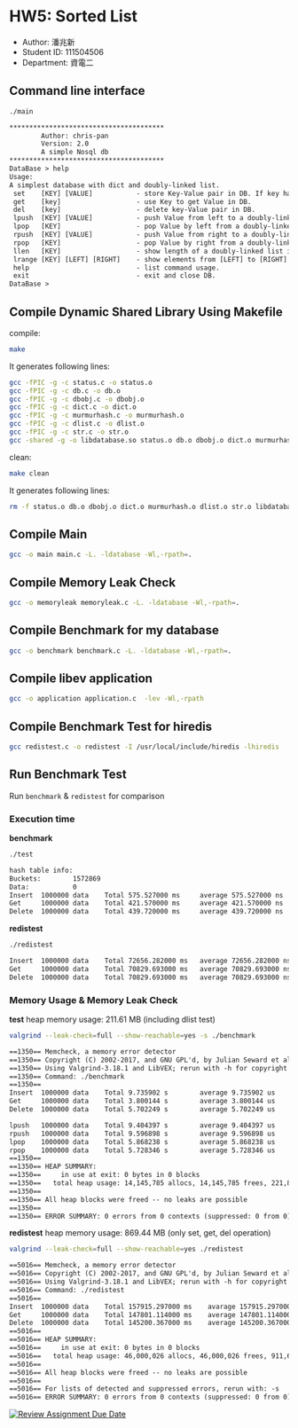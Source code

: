 # HW5: Sorted List
* Author: 潘兆新
* Student ID: 111504506
* Department: 資電二
## Command line interface 
```bash 
./main
```
```txt
***************************************
        Author: chris-pan
        Version: 2.0
        A simple Nosql db
***************************************
DataBase > help
Usage: 
A simplest database with dict and doubly-linked list.
 set    [KEY] [VALUE]           - store Key-Value pair in DB. If key have existed in DB, update Value in DB.
 get    [key]                   - use Key to get Value in DB.
 del    [key]                   - delete key-Value pair in DB.
 lpush  [KEY] [VALUE]           - push Value from left to a doubly-linked list in DB.
 lpop   [KEY]                   - pop Value by left from a doubly-linked list in DB.
 rpush  [KEY] [VALUE]           - push Value from right to a doubly-linked list in DB.
 rpop   [KEY]                   - pop Value by right from a doubly-linked list in DB.
 llen   [KEY]                   - show length of a doubly-linked list in DB.
 lrange [KEY] [LEFT] [RIGHT]    - show elements from [LEFT] to [RIGHT] of a doubly-linked list.
 help                           - list command usage.
 exit                           - exit and close DB.
DataBase >
```
## Compile Dynamic Shared Library Using Makefile

compile: 

```bash
make
```

It generates following lines: 

```bash
gcc -fPIC -g -c status.c -o status.o
gcc -fPIC -g -c db.c -o db.o
gcc -fPIC -g -c dbobj.c -o dbobj.o
gcc -fPIC -g -c dict.c -o dict.o
gcc -fPIC -g -c murmurhash.c -o murmurhash.o
gcc -fPIC -g -c dlist.c -o dlist.o
gcc -fPIC -g -c str.c -o str.o
gcc -shared -g -o libdatabase.so status.o db.o dbobj.o dict.o murmurhash.o dlist.o str.o
```

clean: 

```bash
make clean
```

It generates following lines: 

```bash
rm -f status.o db.o dbobj.o dict.o murmurhash.o dlist.o str.o libdatabase.so
```

## Compile Main 
```bash
gcc -o main main.c -L. -ldatabase -Wl,-rpath=.
```
## Compile Memory Leak Check
```bash
gcc -o memoryleak memoryleak.c -L. -ldatabase -Wl,-rpath=.
```
## Compile Benchmark for my database
```bash
gcc -o benchmark benchmark.c -L. -ldatabase -Wl,-rpath=.
```

## Compile libev application
```bash 
gcc -o application application.c  -lev -Wl,-rpath
```

## Compile Benchmark Test for hiredis
```bash
gcc redistest.c -o redistest -I /usr/local/include/hiredis -lhiredis
```
## Run Benchmark Test
Run `benchmark` & `redistest` for comparison

### Execution time 
**benchmark**
```bash
./test
```
```txt
hash table info:
Buckets:        1572869
Data:           0
Insert  1000000 data    Total 575.527000 ms     average 575.527000 ns
Get     1000000 data    Total 421.570000 ms     average 421.570000 ns
Delete  1000000 data    Total 439.720000 ms     average 439.720000 ns
```

**redistest**
```bash
./redistest
```
```txt
Insert  1000000 data    Total 72656.282000 ms   average 72656.282000 ns
Get     1000000 data    Total 70829.693000 ms   average 70829.693000 ns
Delete  1000000 data    Total 70829.693000 ms   average 70829.693000 ns
```

### Memory Usage & Memory Leak Check
**test**
heap memory usage: 211.61 MB (including dlist test)

```bash
valgrind --leak-check=full --show-reachable=yes -s ./benchmark
```
```txt
==1350== Memcheck, a memory error detector
==1350== Copyright (C) 2002-2017, and GNU GPL'd, by Julian Seward et al.
==1350== Using Valgrind-3.18.1 and LibVEX; rerun with -h for copyright info
==1350== Command: ./benchmark
==1350== 
Insert  1000000 data    Total 9.735902 s        average 9.735902 us
Get     1000000 data    Total 3.800144 s        average 3.800144 us
Delete  1000000 data    Total 5.702249 s        average 5.702249 us

lpush   1000000 data    Total 9.404397 s        average 9.404397 us
rpush   1000000 data    Total 9.596898 s        average 9.596898 us
lpop    1000000 data    Total 5.868238 s        average 5.868238 us
rpop    1000000 data    Total 5.728346 s        average 5.728346 us
==1350==
==1350== HEAP SUMMARY:
==1350==     in use at exit: 0 bytes in 0 blocks
==1350==   total heap usage: 14,145,785 allocs, 14,145,785 frees, 221,889,196 bytes allocated
==1350==
==1350== All heap blocks were freed -- no leaks are possible
==1350==
==1350== ERROR SUMMARY: 0 errors from 0 contexts (suppressed: 0 from 0)
```

**redistest**
heap memory usage: 869.44 MB (only set, get, del operation)

```bash
valgrind --leak-check=full --show-reachable=yes ./redistest
```
```txt
==5016== Memcheck, a memory error detector
==5016== Copyright (C) 2002-2017, and GNU GPL'd, by Julian Seward et al.
==5016== Using Valgrind-3.18.1 and LibVEX; rerun with -h for copyright info
==5016== Command: ./redistest
==5016==
Insert  1000000 data    Total 157915.297000 ms    avarage 157915.297000 ns
Get     1000000 data    Total 147801.114000 ms    average 147801.114000 ns
Delete  1000000 data    Total 145200.367000 ms    average 145200.367000 ns
==5016==
==5016== HEAP SUMMARY:
==5016==     in use at exit: 0 bytes in 0 blocks
==5016==   total heap usage: 46,000,026 allocs, 46,000,026 frees, 911,672,858 bytes allocated
==5016==
==5016== All heap blocks were freed -- no leaks are possible
==5016==
==5016== For lists of detected and suppressed errors, rerun with: -s
==5016== ERROR SUMMARY: 0 errors from 0 contexts (suppressed: 0 from 0)
```

[![Review Assignment Due Date](https://classroom.github.com/assets/deadline-readme-button-24ddc0f5d75046c5622901739e7c5dd533143b0c8e959d652212380cedb1ea36.svg)](https://classroom.github.com/a/hiq_Rwwc)
